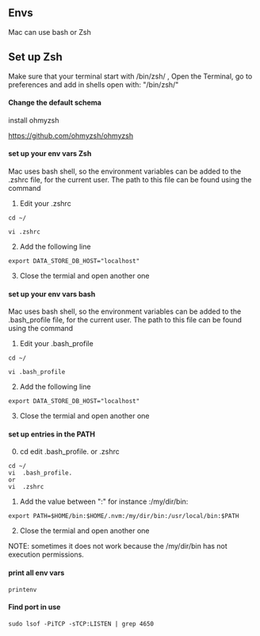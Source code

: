 

## Envs
Mac can use bash or Zsh

## Set up Zsh

Make sure that your terminal start with /bin/zsh/ , Open the Terminal, go to preferences and add in shells open with: "/bin/zsh/" 

#### Change the default schema

install ohmyzsh

https://github.com/ohmyzsh/ohmyzsh


#### set up your env vars Zsh

Mac uses bash shell, so the environment variables can be added to the .zshrc file, for the current user. 
The path to this file can be found using the command

1) Edit your .zshrc
```
cd ~/

vi .zshrc
```
2) Add the following line 

```
export DATA_STORE_DB_HOST="localhost"
```
3) Close the termial and open another one


#### set up your env vars bash

Mac uses bash shell, so the environment variables can be added to the .bash_profile file, for the current user. 
The path to this file can be found using the command

1) Edit your .bash_profile
```
cd ~/

vi .bash_profile
```
2) Add the following line 

```
export DATA_STORE_DB_HOST="localhost"
```
3) Close the termial and open another one 


#### set up  entries in the PATH 

0) cd  edit .bash_profile. or  .zshrc
```
cd ~/
vi  .bash_profile. 
or 
vi  .zshrc
```

1) Add the value between ":" for instance :/my/dir/bin:

```
export PATH=$HOME/bin:$HOME/.nvm:/my/dir/bin:/usr/local/bin:$PATH
```
2) Close the termial and open another one 

NOTE: sometimes it does not work because the /my/dir/bin has not execution permissions.


#### print all env vars 

```
printenv
```

#### Find port in use 
```
sudo lsof -PiTCP -sTCP:LISTEN | grep 4650
```

